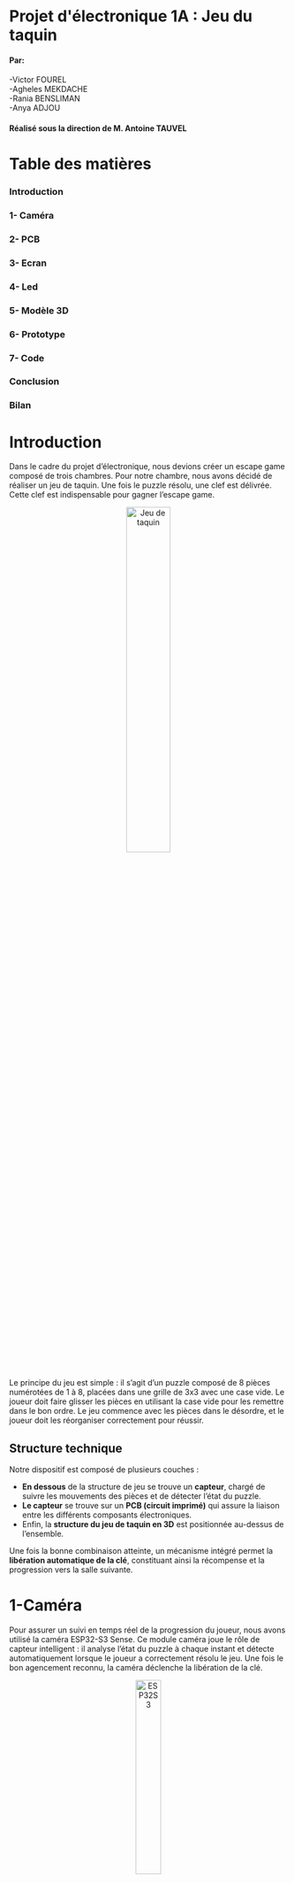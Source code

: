 # Projet d'électronique 1A : Jeu du taquin
#### Par:
-Victor FOUREL \
-Agheles MEKDACHE \
-Rania BENSLIMAN \
-Anya ADJOU
#### Réalisé sous la direction de M. Antoine TAUVEL
# Table des matières
###  Introduction 
### 1- Caméra 
### 2- PCB
### 3- Ecran
### 4- Led
### 5- Modèle 3D
### 6- Prototype
### 7- Code
### Conclusion
### Bilan
# Introduction 
Dans le cadre du projet d’électronique, nous devions créer un escape game composé de trois chambres. Pour notre chambre, nous avons décidé de réaliser un jeu de taquin. Une fois le puzzle résolu, une clef est délivrée. Cette clef est indispensable pour gagner l’escape game.

<p style="text-align:center;">
  <img src="./taquin.png" alt="Jeu de taquin" style="width:40%;" />
</p>



Le principe du jeu est simple : il s’agit d’un puzzle composé de 8 pièces numérotées de 1 à 8, placées dans une grille de 3x3 avec une case vide. Le joueur doit faire glisser les pièces en utilisant la case vide pour les remettre dans le bon ordre. Le jeu commence avec les pièces dans le désordre, et le joueur doit les réorganiser correctement pour réussir.
## Structure technique

Notre dispositif est composé de plusieurs couches :

- **En dessous** de la structure de jeu se trouve un **capteur**, chargé de suivre les mouvements des pièces et de détecter l’état du puzzle.
- **Le capteur** se trouve sur  un **PCB (circuit imprimé)** qui assure la liaison entre les différents composants électroniques.
- Enfin, la **structure du jeu de taquin en 3D** est positionnée au-dessus de l’ensemble.

Une fois la bonne combinaison atteinte, un mécanisme intégré permet la **libération automatique de la clé**, constituant ainsi la récompense et la progression vers la salle suivante.


# 1-Caméra 
Pour assurer un suivi en temps réel de la progression du joueur, nous avons utilisé la caméra ESP32-S3 Sense. Ce module caméra joue le rôle de capteur intelligent : il analyse l’état du puzzle à chaque instant et détecte automatiquement lorsque le joueur a correctement résolu le jeu. Une fois le bon agencement reconnu, la caméra déclenche la libération de la clé.
<p style="text-align:center;">
  <img src="./ESP32S3.jpg" alt="ESP32S3" style="width:30%;" />
</p>
Ce choix technologique nous a permis d’ajouter une dimension interactive et autonome à notre chambre d’escape game, tout en intégrant des compétences en traitement d’image, microcontrôleurs et automatisation.

# 2- PCB
Notre carte PCB se décompose d'abord d'un module ESP32-S3 Sense  intégré  via un connecteur 2x7 broches (J1), permettant son raccordement direct à l’alimentation et aux lignes de communication. Il est alimenté en +3.3V via une broche dédiée, tandis que le reste du système fonctionne en 5V. La caméra communique avec d'autres périphériques (comme l’écran OLED) à travers le bus I2C (SDA/SCL), et plusieurs broches GPIO (D1 à D4) sont disponibles pour des entrées/sorties numériques.
<p style="text-align:center;">
  <img src="./caméraKicad.png" alt="caméraKicad" style="width:30%;" />
</p>

Ces GPIO peuvent être utilisés pour contrôler la LED via un transistor, ou piloter le servomoteur chargé de la libération de la clé. Le module réalise localement l’analyse d’image (suivi des positions du puzzle) et déclenche les actions nécessaires via le PCB en fonction de l’état du jeu. Il agit ainsi comme unité centrale de traitement et de commande du système.
 
Après, deux circuits LED sont présents sur le PCB. Le premier est une LED simple avec résistance de limitation, utilisée comme témoin d’alimentation ou d’état général. Le second est une LED contrôlée par un transistor 2N2222, ce qui permet d’allumer une LED plus puissante ou de l’intégrer dans une logique de commande via microcontrôleur. Cette LED peut servir à signaler la résolution du puzzle ou indiquer un changement d’état.
<p style="text-align:center;">
  <img src="./Leds.png" alt="Leds" style="width:30%;" />
</p>
Ainsi, on a branché un écran OLED, connecté via le bus I2C, sert d’interface visuelle pour le joueur. Il permet d’afficher des messages utiles : état du jeu, instructions, chronomètre, ou félicitations en cas de réussite. Sa faible consommation et sa simplicité d’utilisation en I2C en font un excellent choix pour les projets embarqués.
<p style="text-align:center;">
  <img src="./Ecran.png" alt="Ecran" style="width:30%;" />
</p>
Après, un bouton-poussoir est également intégré au PCB. Il est utilisé pour démarrer une nouvelle partie, réinitialiser le système et envoyer une commande manuelle à la caméra. Une résistance de pull-down est utilisée pour s’assurer que l’entrée est bien à l’état bas lorsque le bouton n’est pas pressé, évitant ainsi les déclenchements erronés.
<p style="text-align:center;">
  <img src="./BP.png" alt="BP" style="width:30%;" />
</p>
Le servomoteur est la partie du circuit qui permet d’agir physiquement sur le jeu. Il reçoit un signal électrique envoyé par la caméra ou le microcontrôleur quand le puzzle est résolu. Dès qu’il reçoit ce signal, le servomoteur tourne pour ouvrir une trappe ou libérer une clé. Ce système transforme le succès dans le jeu en une action réelle, ce qui rend l’expérience plus interactive et concrète pour le joueur.
<p style="text-align:center;">
  <img src="./Servomoteurs.png" alt="Servomoteurs" style="width:30%;" />
</p>
Finalement, le système est alimenté par une source de tension de +7.5V, connectée via un bornier dédié. Cette tension est ensuite régulée par un régulateur linéaire 7805, qui abaisse la tension à +5V, nécessaire au bon fonctionnement des composants électroniques. Deux condensateurs de 47 µF (placés en entrée et en sortie du régulateur) assurent la stabilité de la tension en filtrant les éventuelles perturbations électriques. Cette alimentation stabilisée est cruciale pour éviter des comportements imprévisibles, notamment pour le module caméra, le servomoteur et l’écran OLED.
<p style="text-align:center;">
  <img src="./RG.png" alt="RG" style="width:30%;" />
</p>

# 5- Modèle 3D

### Taquin 3D
Nous réalisé un modèle 3D d’un taquin aux dimensions finales de 6 cm sur 6 cm. Chaque pièce du taquin a été conçue avec des rainures et creux de chaques cotés de chaque pièces, permettant un bon encastrement et un coulissement fluide des pièces entre elles. 
<p style="text-align:center;">
  <img src="./carcasse creux.png" alt="Contour du taquin (coté avec un "creux" visible)" style="width:30%;" />
</p>

<p style="text-align:center;">
  <img src="./carcasse rainure.png" alt="Contour du taquin (coté avec une "rainure" visible)" style="width:30%;" />
</p>

<p style="text-align:center;">
  <img src="./piece individuel.png" alt="Une pièce individuelle du taquin (8 au total)" style="width:30%;" />
</p>

Initialement, une autre taille avait été envisagée, mais nous avons dû adapter les dimensions du modèle en fonction des contraintes imposées par la caméra utilisée, notamment pour garantir une bonne visibilité et un bon suivi des pièces pendant l’utilisation. 
<p style="text-align:center;">
  <img src="./taquin imp 3D.png" alt="taquin imp 3D" style="width:30%;" />
</p>

### Système d'éjéction 3D
Le système d’éjection de clés repose sur un mécanisme à ressorts intégré dans un récipient allongé. Au fond de ce récipient, des clous équitablement répartis servent de support et de guide pour les ressorts, un ressort est inséré dans chaque clou. Une plaque supérieure vient ensuite comprimer ces ressorts, maintenue par un loquet de blocage. Une fois la clé placée au-dessus, ce loquet (relié à un servomoteur) empêche l’éjection tant que le jeu n’est pas terminé. Lorsque l’utilisateur réussit, le servomoteur se déclenche, libère le loquet, et les ressorts se détendent, projetant la clé vers l’extérieur. 

Toutefois, nous n’avons pas réussi à concevoir une solution plus pratique à gérer pour le réalisateur du jeu : en effet, l’éjection entraîne en même temps les ressorts et l’ensemble du mécanisme, rendant le système à usage unique. Il faut donc le reconstituer manuellement entre chaque joueur, ce qui s’avère peu pratique. Pour une prochaine version, il sera essentiel de penser non seulement à la simplicité d’utilisation pour le joueur, mais aussi à la facilité de réinitialisation et de gestion pour la personne du jeu.

# 6- Prototype
Pour le prototype 3D présenté, nous avons fait le choix, par soucis de clarté et par manque de temps, de réaliser une démonstration hors du cube. Le montage a ainsi été fait de manière simplifiée : nous avons assemblé des planches en bois perpendiculaires entre elles, avec deux longueurs différentes — une plus courte et une plus longue. Sur la planche la plus longue, nous avons installé un système de glissoir permettant d’ajuster manuellement la distance de la caméra afin d’obtenir un cadrage optimal du taquin. 

<p style="text-align:center;">
  <img src="./proto.png" alt="proto" style="width:30%;" />
</p>

Cependant, plusieurs problèmes techniques ont émergé, notamment au niveau de l’éclairage : la LED utilisée produisait une lumière brute et non diffuse, provoquant des reflets gênants sur le quadrillage utilisé pour la calibration de la caméra. Ce quadrillage, de dimensions 6 cm par 6 cm et correspondant à la taille réelle du taquin, avait été imprimé sur des feuilles avec différentes couleurs destinées à être détectées par la caméra. Toutefois, ces couleurs étaient trop proches en termes de carnation, ce qui causait des imprécisions dans la détection par l’algorithme de traitement d’image. Une solution plus fiable aurait été d’utiliser, pour chaque case du quadrillage représentant le taquin, un pourcentage unique de blanc et de noir. Grâce à ces contrastes bien marqués, l’algorithme aurait pu identifier chaque case de manière plus précise.

# 7- Code

Le choix a été fait de coder en Arduino. En effet, comme nous avons utilisé un ESP32 muni d'une caméra, il était beaucoup plus raisonnable, pour un premier projet utilisant cette technologie, d'utiliser des librairies existantes plutôt que de s'acharner à tout recoder/configurer soi-même sur CubeIDE.

Toutefois, cela n'a pas été si évident d'utiliser ces ressources, qui étaient relativement cachées sur un GitHub. La personne chargée du code a beaucoup appris lors de cette étape, que ce soit pour la compréhension de la structure des projets/librairies disponibles en open source, ou sur leur utilisation/implémentation efficace. En effet, le jeune programmeur a eu quelques sueurs froides à la lecture des différentes librairies s'étalant sur des centaines de lignes, mais il a finalement été rassuré quand il a compris qu'un seul appel de fonction faisait opérer la magie.

Après la capture de l'image effectuée avec la commande magique, le premier challenge fut de réussir à visualiser l'image sur l'ordinateur pour s'assurer du bon fonctionnement de la caméra. Pour ce faire, la première solution fut l'utilisation d'une carte SD. Mais cela était pénible, car de la manutention était nécessaire pour faire passer la carte du module à l'ordinateur, et inversement. De plus, l'image était juste créée par magie sans contrôle, donc inexploitable avec un algorithme.

La deuxième piste empruntée a été de récupérer tous les pixels de la photo prise par le module caméra à travers la liaison série. Un challenge est alors survenu : comprendre ce qu'on recevait de la commande magique (des pixels ? quelle taille ? quel format ?...). Le buffer, rempli par la commande magique, était constitué de pixels codés en RGB565, donc sur deux octets. Une conversion en RGB888 a ensuite été réalisée avant de pouvoir enfin reconstituer l'image avec un script Python qui lisait la liaison série. Et là, malheur : les formes de l'image reconstituée correspondaient à la scène prise en photo, mais les couleurs étaient fantastiques. Le programmeur avait en réalité inversé le MSB et le LSB dans sa traduction bits to RGB565.

Une fois l'image visible (après pas mal de temps), le code de détection des couleurs a pu voir le jour. Pour détecter les différentes pièces du Taquin, qui possèdent chacune d'elles une couleur différente et un numéro associé sur l'autre face, on a sélectionné 9 zones de l'image (bien choisies au centre de chacune des pièces) dont on a calculé la moyenne RGB pour obtenir une couleur, qu'on a elle-même comparée (calcul de distance en 3D) avec le tableau qui associe les couleurs/numéros véridiques de chaque pièce du Taquin. Ainsi, on obtient en théorie une matrice 3×3 remplie de numéros allant de 1 à 9 représentant la configuration du Taquin.

Les tests pratiques ont révélé que la luminosité et le positionnement de la caméra influaient beaucoup sur la qualité de l'image. On pouvait donc se retrouver avec plusieurs couleurs confondues avec une autre, et donc avoir une même pièce du Taquin à plusieurs endroits en même temps du point de vue de l'ESP32. Le blanc et le noir étaient très bien reconnus, tandis que l’orange et le cyan l’étaient moins, par exemple. Une piste d'amélioration évidente serait d'utiliser uniquement les couleurs/teintes avec le meilleur taux de reconnaissance, et de faire des motifs sur chaque pièce pour les différencier.

Le reste du code du projet a pu être ensuite déroulé rapidement :

- La résolution du jeu de Taquin : une fonction a été codée pour trouver le prochain coup à jouer (elle prend en paramètre la configuration et renvoie le numéro de la pièce à jouer). Elle utilise un algorithme de type A* avec une heuristique standard. C'est bien plus efficace qu'une approche gloutonne.

- L'écran : affichage classique, pas de difficulté particulière.

- Le code Morse : lorsque le joueur appuie deux fois rapidement sur le bouton poussoir, il entre dans le mode morse. Il peut ainsi entrer le code qui se dévoile une fois le Taquin résolu. Le challenge a été de bien gérer la reconnaissance d'appui pour différencier les deux modes disponibles : un appui permet de prendre une photo et de donner une indication au joueur sur l'écran, alors que deux appuis permettent d'entrer dans le mode morse. Le choix a été fait, pour parvenir à un code fonctionnel dans le temps imparti, de coder un code morse d'une séquence, et non de plusieurs lettres.

- Le servomoteur: Le servomoteur est déclenché lorsque le joueur entre le bon code morse dans le mode Morse.

En somme toutes les fonctionnalités attendues au départ étaient fonctionnelles. Seulement la précision de la reconnaissance des couleurs est à améliorer, même si sur le principe et pour une majorité de couleurs bien éclairées, la reconnaissance s'effectue correctement.
Le code est disponible sur le github.



